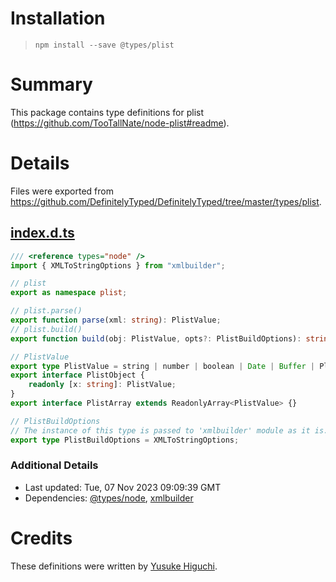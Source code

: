 # Installation
> `npm install --save @types/plist`

# Summary
This package contains type definitions for plist (https://github.com/TooTallNate/node-plist#readme).

# Details
Files were exported from https://github.com/DefinitelyTyped/DefinitelyTyped/tree/master/types/plist.
## [index.d.ts](https://github.com/DefinitelyTyped/DefinitelyTyped/tree/master/types/plist/index.d.ts)
````ts
/// <reference types="node" />
import { XMLToStringOptions } from "xmlbuilder";

// plist
export as namespace plist;

// plist.parse()
export function parse(xml: string): PlistValue;
// plist.build()
export function build(obj: PlistValue, opts?: PlistBuildOptions): string;

// PlistValue
export type PlistValue = string | number | boolean | Date | Buffer | PlistObject | PlistArray;
export interface PlistObject {
    readonly [x: string]: PlistValue;
}
export interface PlistArray extends ReadonlyArray<PlistValue> {}

// PlistBuildOptions
// The instance of this type is passed to 'xmlbuilder' module as it is.
export type PlistBuildOptions = XMLToStringOptions;

````

### Additional Details
 * Last updated: Tue, 07 Nov 2023 09:09:39 GMT
 * Dependencies: [@types/node](https://npmjs.com/package/@types/node), [xmlbuilder](https://npmjs.com/package/xmlbuilder)

# Credits
These definitions were written by [Yusuke Higuchi](https://github.com/higuri).
